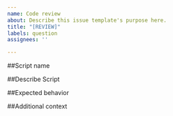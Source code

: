 ```yaml
---
name: Code review
about: Describe this issue template's purpose here.
title: "[REVIEW]"
labels: question
assignees: ''

---
```


##Script name

##Describe Script

##Expected behavior

##Additional context
